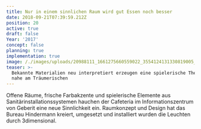 ```yaml
---
title: Nur in einem sinnlichen Raum wird gut Essen noch besser
date: 2018-09-21T07:39:59.212Z
position: 20
active: true
draft: false
Year: '2017'
concept: false
planning: true
implementation: true
image: /./images/uploads/20988111_1661275660559022_3554124131330819005_o.jpg
teaser: >-
  Bekannte Materialien neu interpretiert erzeugen eine spielerische Themenwelt
  nahe am Träumerischen
---
```

Offene Räume, frische Farbakzente und spielerische Elemente aus Sanitärinstallationssystemen hauchen der Cafeteria im Informationszentrum von Geberit eine neue Sinnlichkeit ein. Raumkonzept und Design hat das Bureau Hindermann kreiert, umgesetzt und installiert wurden die Leuchten durch 3dimensional.
